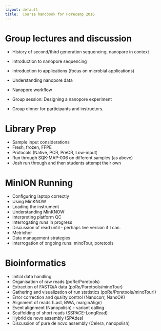 ```yaml
---
layout: default
title:  Course handbook for Porecamp 2016
---
```


# Group lectures and discussion

- History of second/third generation sequencing, nanopore in context
- Introduction to nanopore sequencing
- Introduction to applications (focus on microbial applications)
- Understanding nanopore data
- Nanopore workflow
- Group session: Designing a nanopore experiment

- Group dinner for participants and instructors.

# Library Prep

- Sample input considerations
- Fresh, frozen, FFPE
- Protocols (Native, PCR, PreCR, Low-input)
- Run through SQK-MAP-006 on different samples (as above)
- Josh run through and then students attempt their own

# MinION Running

- Configuring laptop correctly
- Using MinKNOW
- Loading the instrument
- Understanding MinKNOW
- Interpreting platform QC
- Interrogating runs in progress
- Discussion of read until - perhaps live version if I can.
- Metrichor
- Data management strategies
- Interrogation of ongoing runs: minoTour, poretools

# Bioinformatics

- Initial data handling
- Organisation of raw reads (poRe/Poretools)
- Extraction of FASTQ/A data (poRe/Poretools/minoTour)
- Gathering and visualization of run statistics (poRe/Poretools/minoTour!)
- Error correction and quality control (Nanocorr, NanoOK)
- Alignment of reads (Last, BWA, marginAlign)
- Event alignment (Nanopolish) - variant calling
- Scaffolding of short reads (SSPACE-LongRead)
- Hybrid de novo assembly (SPAdes)
- Discussion of pure de novo assembly (Celera, nanopolish)
